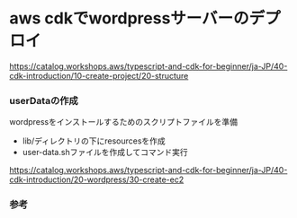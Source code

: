 # aws cdkでwordpressサーバーのデプロイ

https://catalog.workshops.aws/typescript-and-cdk-for-beginner/ja-JP/40-cdk-introduction/10-create-project/20-structure

### 


### userDataの作成

wordpressをインストールするためのスクリプトファイルを準備

- lib/ディレクトリの下にresourcesを作成
- user-data.shファイルを作成してコマンド実行

https://catalog.workshops.aws/typescript-and-cdk-for-beginner/ja-JP/40-cdk-introduction/20-wordpress/30-create-ec2


### 参考

